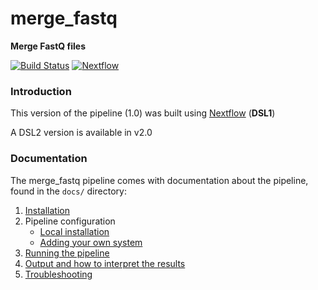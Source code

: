 # merge_fastq
**Merge FastQ files**

[![Build Status](https://travis-ci.org/nf-core/merge_fastq.svg?branch=master)](https://travis-ci.org/nf-core/merge_fastq)
[![Nextflow](https://img.shields.io/badge/nextflow-%E2%89%A50.32.0-brightgreen.svg)](https://www.nextflow.io/)

### Introduction
This version of the pipeline (1.0) was built using [Nextflow](https://www.nextflow.io) (**DSL1**)

A DSL2 version is available in v2.0

### Documentation
The merge_fastq pipeline comes with documentation about the pipeline, found in the `docs/` directory:

1. [Installation](docs/installation.md)
2. Pipeline configuration
    * [Local installation](docs/configuration/local.md)
    * [Adding your own system](docs/configuration/adding_your_own.md)
3. [Running the pipeline](docs/usage.md)
4. [Output and how to interpret the results](docs/output.md)
5. [Troubleshooting](docs/troubleshooting.md)
